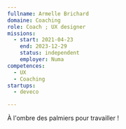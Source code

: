 ```yaml
---
fullname: Armelle Brichard
domaine: Coaching
role: Coach ; UX designer
missions:
  - start: 2021-04-23
    end: 2023-12-29
    status: independent
    employer: Numa
competences:
  - UX
  - Coaching
startups:
  - deveco

---
```

À l'ombre des palmiers pour travailler !
